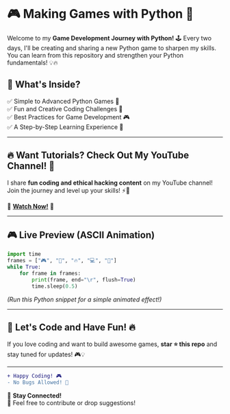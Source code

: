 # 🎮 Making Games with Python 🚀

Welcome to my **Game Development Journey with Python!** 🕹️ Every two days, I'll be creating and sharing a new Python game to sharpen my skills. You can learn from this repository and strengthen your Python fundamentals! 💡🔥

## 📌 What's Inside?
✅ Simple to Advanced Python Games 🎯  
✅ Fun and Creative Coding Challenges 🤖  
✅ Best Practices for Game Development 🎮  
✅ A Step-by-Step Learning Experience 🚀  

---

## 🔥 Want Tutorials? Check Out My YouTube Channel! 🎥
I share **fun coding and ethical hacking content** on my YouTube channel! Join the journey and level up your skills! ⚡🎯

🔗 **[Watch Now!](https://www.youtube.com/channel/UC2MPTEy9ugg_HXU1z6sGj2g)** 🔗

---

## 🎮 Live Preview (ASCII Animation)

```python
import time
frames = ["🎮", "🚀", "🔥", "💻", "🎯"]
while True:
    for frame in frames:
        print(frame, end="\r", flush=True)
        time.sleep(0.5)
```
*(Run this Python snippet for a simple animated effect!)*

---

## 🚀 Let's Code and Have Fun! 🔥
If you love coding and want to build awesome games, **star ⭐ this repo** and stay tuned for updates! 🎮💡

---

```diff
+ Happy Coding! 🎮
- No Bugs Allowed! 🐞
```

📧 **Stay Connected!**  
💬 Feel free to contribute or drop suggestions!

